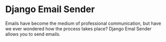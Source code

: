 # Django Email Sender
Emails have become the medium of professional communication, but have we ever wondered how the process takes place? Django Emal Sender allows you to send emails.
